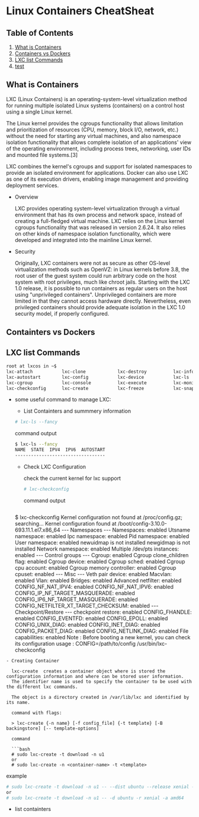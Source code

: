 # Linux Containers CheatSheat

## Table of Contents
1. [What is Containers](#Whatis-containers)
2. [Containers vs Dockers](#containervsdockers)
3. [LXC list Commands](#lxclistcommands)
4. [test](#aaa)

## What is Containers

LXC (Linux Containers) is an operating-system-level virtualization method for running multiple isolated Linux systems (containers) on a control host using a single Linux kernel.

The Linux kernel provides the cgroups functionality that allows limitation and prioritization of resources (CPU, memory, block I/O, network, etc.) without the need for starting any virtual machines, and also namespace isolation functionality that allows complete isolation of an applications' view of the operating environment, including process trees, networking, user IDs and mounted file systems.[3]

LXC combines the kernel's cgroups and support for isolated namespaces to provide an isolated environment for applications. Docker can also use LXC as one of its execution drivers, enabling image management and providing deployment services.

- Overview

  LXC provides operating system-level virtualization through a virtual environment that has its own process and network space, instead of creating a full-fledged virtual machine.
  LXC relies on the Linux kernel cgroups functionality that was released in version 2.6.24. It also relies on other kinds of namespace isolation functionality, which were developed and integrated into the mainline Linux kernel.

- Security

  Originally, LXC containers were not as secure as other OS-level virtualization methods such as OpenVZ: in Linux kernels before 3.8, the root user of the guest system could run arbitrary code on the host system with root privileges, much like chroot jails.
  Starting with the LXC 1.0 release, it is possible to run containers as regular users on the host using "unprivileged containers".
  Unprivileged containers are more limited in that they cannot access hardware directly. Nevertheless, even privileged containers should provide adequate isolation in the LXC 1.0 security model, if properly configured.

## Containters vs Dockers

## LXC list Commands

```bash
root at lxcos in ~$
lxc-attach           lxc-clone            lxc-destroy          lxc-info             lxc-start            lxc-unfreeze
lxc-autostart        lxc-config           lxc-device           lxc-ls               lxc-start-ephemeral  lxc-unshare
lxc-cgroup           lxc-console          lxc-execute          lxc-monitor          lxc-stop             lxc-usernsexec
lxc-checkconfig      lxc-create           lxc-freeze           lxc-snapshot         lxc-top              lxc-wait
```

- some useful command to manage LXC:
  - List Containters and summmery information
  ```bash
  # lxc-ls --fancy
  ```
  command output

   ```bash
   $ lxc-ls --fancy
   NAME  STATE  IPV4  IPV6  AUTOSTART  
   ----------------------------------
  ```

  - Check LXC Configuration

    check the current kernel for lxc support

    ```bash
    # lxc-checkconfig
    ```

    command output
    ```bash
  $ lxc-checkconfig
  Kernel configuration not found at /proc/config.gz; searching...
  Kernel configuration found at /boot/config-3.10.0-693.11.1.el7.x86_64
  --- Namespaces ---
  Namespaces: enabled
  Utsname namespace: enabled
  Ipc namespace: enabled
  Pid namespace: enabled
  User namespace: enabled
  newuidmap is not installed
  newgidmap is not installed
  Network namespace: enabled
  Multiple /dev/pts instances: enabled
  --- Control groups ---
Cgroup: enabled
Cgroup clone_children flag: enabled
Cgroup device: enabled
Cgroup sched: enabled
Cgroup cpu account: enabled
Cgroup memory controller: enabled
Cgroup cpuset: enabled
--- Misc ---
Veth pair device: enabled
Macvlan: enabled
Vlan: enabled
Bridges: enabled
Advanced netfilter: enabled
CONFIG_NF_NAT_IPV4: enabled
CONFIG_NF_NAT_IPV6: enabled
CONFIG_IP_NF_TARGET_MASQUERADE: enabled
CONFIG_IP6_NF_TARGET_MASQUERADE: enabled
CONFIG_NETFILTER_XT_TARGET_CHECKSUM: enabled
--- Checkpoint/Restore ---
checkpoint restore: enabled
CONFIG_FHANDLE: enabled
CONFIG_EVENTFD: enabled
CONFIG_EPOLL: enabled
CONFIG_UNIX_DIAG: enabled
CONFIG_INET_DIAG: enabled
CONFIG_PACKET_DIAG: enabled
CONFIG_NETLINK_DIAG: enabled
File capabilities: enabled
Note : Before booting a new kernel, you can check its configuration
usage : CONFIG=/path/to/config /usr/bin/lxc-checkconfig
```
- Creating Container

  lxc-create  creates a container object where is stored the configuration information and where can be stored user information.
  The identifier name is used to specify the container to be used with the different lxc commands.

  The object is a directory created in /var/lib/lxc and identified by its name.

  command with flags:

  > lxc-create {-n name} [-f config_file] {-t template} [-B backingstore] [-- template-options]

  command

  ```bash
  # sudo lxc-create -t download -n u1
  or
  # sudo lxc-create -n <container-name> -t <template>
  ```

  example
  ```bash
  # sudo lxc-create -t download -n u1 -- --dist ubuntu --release xenial --arch amd64
  or
  # sudo lxc-create -t download -n u1 -- -d ubuntu -r xenial -a amd64
  ```


- list containters
